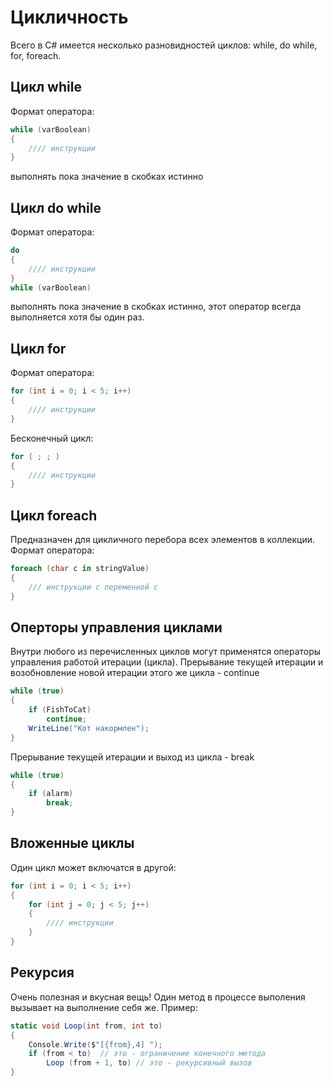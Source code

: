 # Цикличность

Всего в C# имеется несколько разновидностей циклов: while, do while, for, foreach.

## Цикл while
Формат оператора:
```csharp
while (varBoolean)
{
    //// инструкции
}
```
выполнять пока значение в скобках истинно

## Цикл do while
Формат оператора:
```csharp
do
{
    //// инструкции
}
while (varBoolean)
```
выполнять пока значение в скобках истинно, этот оператор всегда выполняется хотя бы один раз.

## Цикл for
Формат оператора:
```csharp
for (int i = 0; i < 5; i++)
{
    //// инструкции
}
```
Бесконечный цикл:
```csharp
for ( ; ; )
{
    //// инструкции
}
```

## Цикл foreach
Предназначен для цикличного перебора всех элементов в коллекции. Формат оператора:
```csharp
foreach (char c in stringValue)
{
    /// инструкции c переменной c
}
```

## Оперторы управления циклами
Внутри любого из перечисленных циклов могут применятся операторы управления работой итерации (цикла). 
Прерывание текущей итерации и возобновление новой итерации этого же цикла - continue
```csharp
while (true)
{
    if (FishToCat)
        continue;
    WriteLine("Кот накормлен");
}
```
Прерывание текущей итерации и выход из цикла - break
```csharp
while (true)
{
    if (alarm)
        break;
}
```

## Вложенные циклы
Один цикл может включатся в другой:
```csharp
for (int i = 0; i < 5; i++)
{
    for (int j = 0; j < 5; j++)
    {
        //// инструкции
    }
}
```
## Рекурсия
Очень полезная и вкусная вещь! Один метод в процессе выполения вызывает на выполнение себя же.
Пример:
```csharp
static void Loop(int from, int to)
{
    Console.Write($"[{from},4] ");
    if (from < to)  // это - ограничение конечного метода
        Loop (from + 1, to) // это - рекурсивный вызов
}
```
